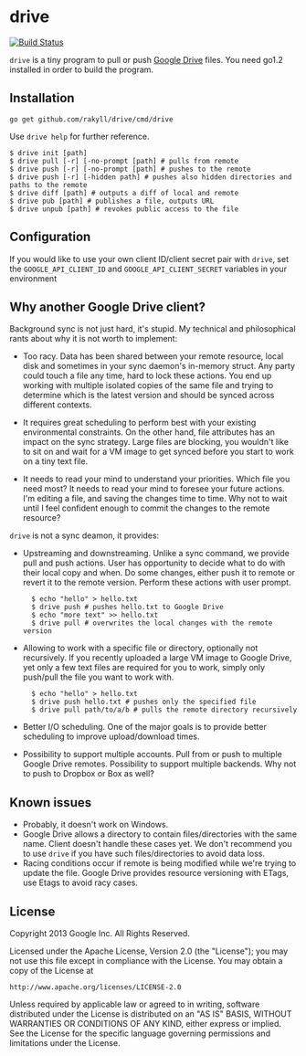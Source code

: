 # drive

[![Build Status](https://travis-ci.org/rakyll/drive.png?branch=master)](https://travis-ci.org/rakyll/drive)

`drive` is a tiny program to pull or push [Google Drive](https://drive.google.com) files. You need go1.2 installed in order to build the program.

## Installation

    go get github.com/rakyll/drive/cmd/drive

Use `drive help` for further reference.

	$ drive init [path]
	$ drive pull [-r] [-no-prompt [path] # pulls from remote
	$ drive push [-r] [-no-prompt [path] # pushes to the remote
	$ drive push [-r] [-hidden path] # pushes also hidden directories and paths to the remote
	$ drive diff [path] # outputs a diff of local and remote
	$ drive pub [path] # publishes a file, outputs URL
	$ drive unpub [path] # revokes public access to the file

## Configuration

If you would like to use your own client ID/client secret pair with `drive`, set the `GOOGLE_API_CLIENT_ID` and `GOOGLE_API_CLIENT_SECRET` variables in your environment

## Why another Google Drive client?
Background sync is not just hard, it's stupid. My technical and philosophical rants about why it is not worth to implement:

* Too racy. Data has been shared between your remote resource, local disk and sometimes in your sync daemon's in-memory struct. Any party could touch a file any time, hard to lock these actions. You end up working with multiple isolated copies of the same file and trying to determine which is the latest version and should be synced across different contexts.

* It requires great scheduling to perform best with your existing environmental constraints. On the other hand, file attributes has an impact on the sync strategy. Large files are blocking, you wouldn't like to sit on and wait for a VM image to get synced before you start to work on a tiny text file.

* It needs to read your mind to understand your priorities. Which file you need most? It needs to read your mind to foresee your future actions. I'm editing a file, and saving the changes time to time. Why not to wait until I feel confident enough to commit the changes to the remote resource?

`drive` is not a sync deamon, it provides:

* Upstreaming and downstreaming. Unlike a sync command, we provide pull and push actions. User has opportunity to decide what to do with their local copy and when. Do some changes, either push it to remote or revert it to the remote version. Perform these actions with user prompt.

	    $ echo "hello" > hello.txt
	    $ drive push # pushes hello.txt to Google Drive
	    $ echo "more text" >> hello.txt
	    $ drive pull # overwrites the local changes with the remote version

* Allowing to work with a specific file or directory, optionally not recursively. If you recently uploaded a large VM image to Google Drive, yet  only a few text files are required for you to work, simply only push/pull the file you want to work with.

	    $ echo "hello" > hello.txt
	    $ drive push hello.txt # pushes only the specified file
	    $ drive pull path/to/a/b # pulls the remote directory recursively

* Better I/O scheduling. One of the major goals is to provide better scheduling to improve upload/download times.

* Possibility to support multiple accounts. Pull from or push to multiple Google Drive remotes. Possibility to support multiple backends. Why not to push to Dropbox or Box as well?

## Known issues
* Probably, it doesn't work on Windows.
* Google Drive allows a directory to contain files/directories with the same name. Client doesn't handle these cases yet. We don't recommend you to use `drive` if you have such files/directories to avoid data loss.
* Racing conditions occur if remote is being modified while we're trying to update the file. Google Drive provides resource versioning with ETags, use Etags to avoid racy cases.

## License
Copyright 2013 Google Inc. All Rights Reserved.

Licensed under the Apache License, Version 2.0 (the "License");
you may not use this file except in compliance with the License.
You may obtain a copy of the License at

    http://www.apache.org/licenses/LICENSE-2.0

Unless required by applicable law or agreed to in writing, software
distributed under the License is distributed on an "AS IS" BASIS,
WITHOUT WARRANTIES OR CONDITIONS OF ANY KIND, either express or implied.
See the License for the specific language governing permissions and
limitations under the License.
